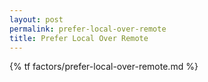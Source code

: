 ```yaml
---
layout: post
permalink: prefer-local-over-remote
title: Prefer Local Over Remote
---
```


{% tf factors/prefer-local-over-remote.md %}
